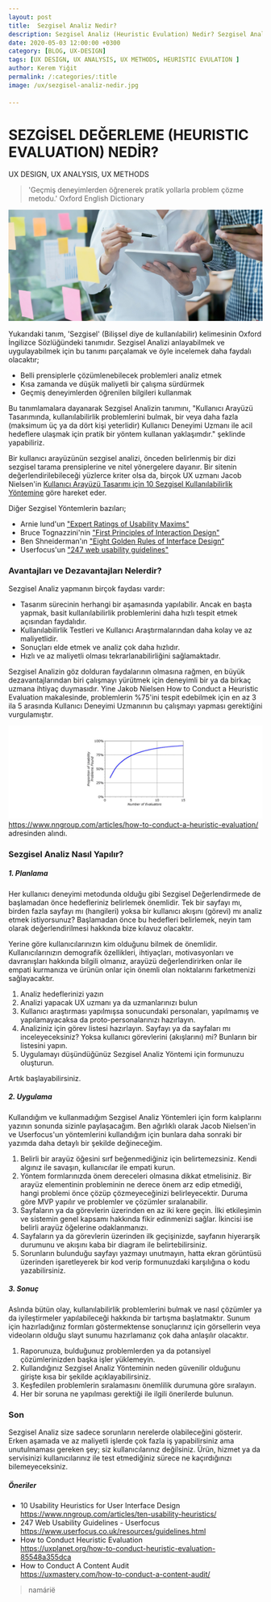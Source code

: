 ```yaml
---
layout: post
title:  Sezgisel Analiz Nedir?
description: Sezgisel Analiz (Heuristic Evulation) Nedir? Sezgisel Analiz Nasıl Yapılır? 
date: 2020-05-03 12:00:00 +0300
category: [BLOG, UX-DESIGN]
tags: [UX DESIGN, UX ANALYSIS, UX METHODS, HEURISTIC EVULATION ]
author: Kerem Yiğit
permalink: /:categories/:title
image: /ux/sezgisel-analiz-nedir.jpg

---
```

# SEZGİSEL DEĞERLEME (HEURISTIC EVALUATION) NEDİR?

<div class="tags">UX DESIGN, UX ANALYSIS, UX METHODS</div>
<div class="space100"></div>

> 'Geçmiş deneyimlerden öğrenerek pratik yollarla problem çözme metodu.' Oxford English Dictionary

![Lean Canvas (Yalın Kanvas şablonu nasıl oluşturulur?)](/img/blog/ux/sezgisel-analiz-nedir/sezgisel-analiz-nedir.jpg "Yalın Kanvas (Lean Canvas) Şablonu")

Yukarıdaki tanım, 'Sezgisel' (Bilişsel diye de kullanılabilir) kelimesinin Oxford İngilizce Sözlüğündeki tanımıdır. Sezgisel Analizi anlayabilmek ve uygulayabilmek için bu tanımı parçalamak ve öyle incelemek daha faydalı olacaktır;

- Belli prensiplerle çözümlenebilecek problemleri analiz etmek
- Kısa zamanda ve düşük maliyetli bir çalışma sürdürmek
- Geçmiş deneyimlerden öğrenilen bilgileri kullanmak

Bu tanımlamalara dayanarak Sezgisel Analizin tanımını, "Kullanıcı Arayüzü Tasarımında, kullanılabilirlik problemlerini bulmak, bir veya daha fazla (maksimum üç ya da dört kişi yeterlidir) Kullanıcı Deneyimi Uzmanı ile acil hedeflere ulaşmak için pratik bir yöntem kullanan yaklaşımdır." şeklinde yapabiliriz.

Bir kullanıcı arayüzünün sezgisel analizi, önceden belirlenmiş bir dizi sezgisel tarama prensiplerine ve nitel yönergelere dayanır. Bir sitenin değerlendirilebileceği yüzlerce kriter olsa da, birçok UX uzmanı Jacob Nielsen'in <a href="https://www.nngroup.com/articles/ten-usability-heuristics/" target="_blank" title="Kullanıcı Arayüzü Tasarımı için 10 Sezgisel Kullanılabilirlik Yöntemine">Kullanıcı Arayüzü Tasarımı için 10 Sezgisel Kullanılabilirlik Yöntemine</a> göre hareket eder.

Diğer Sezgisel Yöntemlerin bazıları;
- Arnie lund'un <a href="https://www.kelake.org/usability/arnold-lunds-expert-ratings-of-usability-maxims/" target="_blank" title="Expert Ratings of Usability Maxims">"Expert Ratings of Usability Maxims"</a>
- Bruce Tognazzini'nin <a href="https://asktog.com/atc/principles-of-interaction-design/" target="_blank" title="First Principles of Interaction Design">"First Principles of Interaction Design"</a>
- Ben Shneiderman'ın <a href="https://www.interaction-design.org/literature/article/shneiderman-s-eight-golden-rules-will-help-you-design-better-interfaces" target="_blank" title="Eight Golden Rules of Interface Design">"Eight Golden Rules of Interface Design“</a>
- Userfocus'un <a href="https://www.userfocus.co.uk/resources/guidelines.html" target="_blank" title="247 web usability guidelines">"247 web usability guidelines"</a>

### Avantajları ve Dezavantajları Nelerdir?

Sezgisel Analiz yapmanın birçok faydası vardır:

- Tasarım sürecinin herhangi bir aşamasında yapılabilir. Ancak en başta yapmak, basit kullanılabilirlik problemlerini daha hızlı tespit etmek açısından faydalıdır.
- Kullanılabilirlik Testleri ve Kullanıcı Araştırmalarından daha kolay ve az maliyetlidir.
- Sonuçları elde etmek ve analiz çok daha hızlıdır.
- Hızlı ve az maliyetli olması tekrarlanabilirliğini sağlamaktadır.

Sezgisel Analizin göz dolduran faydalarının olmasına rağmen, en büyük dezavantajlarından biri çalışmayı yürütmek için deneyimli bir ya da birkaç uzmana ihtiyaç duymasıdır. Yine Jakob Nielsen How to Conduct a Heuristic Evaluation makalesinde, problemlerin %75'ini tespit edebilmek için en az 3 ila 5 arasında Kullanıcı Deneyimi Uzmanının bu çalışmayı yapması gerektiğini vurgulamıştır.

 ![Kullanıcı Arayüzü Tasarımı için 10 Sezgisel Kullanılabilirlik Yöntemi)](/img/blog/ux/sezgisel-analiz-nedir/ux_uzmani.jpg "Kullanıcı Arayüzü Tasarımı için 10 Sezgisel Kullanılabilirlik Yöntemi")
 <span class="img-subtitle">https://www.nngroup.com/articles/how-to-conduct-a-heuristic-evaluation/ adresinden alındı.</span>


### Sezgisel Analiz Nasıl Yapılır?

##### 1. Planlama

Her kullanıcı deneyimi metodunda olduğu gibi Sezgisel Değerlendirmede de başlamadan önce hedefleriniz belirlemek önemlidir. Tek bir sayfayı mı, birden fazla sayfayı mı (hangileri) yoksa bir kullanıcı akışını (görevi) mı analiz etmek istiyorsunuz? Başlamadan önce bu hedefleri belirlemek, neyin tam olarak değerlendirilmesi hakkında bize kılavuz olacaktır.

Yerine göre kullanıcılarınızın kim olduğunu bilmek de önemlidir. Kullanıcılarınızın demografik özellikleri, ihtiyaçları, motivasyonları ve davranışları hakkında bilgili olmanız, arayüzü değerlendirirken onlar ile empati kurmanıza ve ürünün onlar için önemli olan noktalarını farketmenizi sağlayacaktır.

1. Analiz hedeflerinizi yazın
2. Analizi yapacak UX uzmanı ya da uzmanlarınızı bulun
3. Kullanıcı araştırması yapılmışsa sonucundaki personaları, yapılmamış ve yapılamayacaksa da proto-personalarınızı hazırlayın.
4. Analiziniz için görev listesi hazırlayın. Sayfayı ya da sayfaları mı inceleyeceksiniz? Yoksa kullanıcı görevlerini (akışlarını) mi? Bunların bir listesini yapın.
5. Uygulamayı düşündüğünüz Sezgisel Analiz Yöntemi için formunuzu oluşturun. 

Artık başlayabilirsiniz.

##### 2. Uygulama

Kullandığım ve kullanmadığım Sezgisel Analiz Yöntemleri için form kalıplarını yazının sonunda sizinle paylaşacağım. Ben ağırlıklı olarak Jacob Nielsen'in ve Userfocus'un yöntemlerini kullandığım için bunlara daha sonraki bir yazımda daha detaylı bir şekilde değineceğim. 

1. Belirli bir arayüz öğesini sırf beğenmediğiniz için belirtemezsiniz. Kendi algınız ile savaşın, kullanıcılar ile empati kurun.
2. Yöntem formlarınızda önem dereceleri olmasına dikkat etmelisiniz. Bir arayüz elementinin probleminin ne derece önem arz edip etmediği, hangi problemi önce çözüp çözmeyeceğinizi belirleyecektir. Duruma göre MVP yapılır ve problemler ve çözümler sıralanabilir.
3. Sayfaların ya da görevlerin üzerinden en az iki kere geçin. İlki etkileşimin ve sistemin genel kapsamı hakkında fikir edinmenizi sağlar. İkincisi ise belirli arayüz öğelerine odaklanmanızı. 
4. Sayfaların ya da görevlerin üzerinden ilk geçişinizde, sayfanın hiyerarşik durumunu ve akışını kaba bir diagram ile belirtebilirsiniz. 
5. Sorunların bulunduğu sayfayı yazmayı unutmayın, hatta ekran görüntüsü üzerinden işaretleyerek bir kod verip formunuzdaki karşılığına o kodu yazabilirsiniz. 

##### 3. Sonuç

Aslında bütün olay, kullanılabilirlik problemlerini bulmak ve nasıl çözümler ya da iyileştirmeler yapılabileceği hakkında bir tartışma başlatmaktır. Sunum için hazırladığınız formları göstermektense sonuçlarınız için görsellerin veya videoların olduğu slayt sunumu hazırlamanız çok daha anlaşılır olacaktır.

1. Raporunuza, bulduğunuz problemlerden ya da potansiyel çözümlerinizden başka işler yüklemeyin.
2. Kullandığınız Sezgisel Analiz Yönteminin neden güvenilir olduğunu girişte kısa bir şekilde açıklayabilirsiniz.
3. Keşfedilen problemlerin sıralamasını önemlilik durumuna göre sıralayın.
4. Her bir soruna ne yapılması gerektiği ile ilgili önerilerde bulunun.

### Son

Sezgisel Analiz size sadece sorunların nerelerde olabileceğini gösterir. Erken aşamada ve az maliyetli işlerde çok fazla iş yapabilirsiniz ama unutulmaması gereken şey; siz kullanıcılarınız değilsiniz. Ürün, hizmet ya da servisinizi kullanıcılarınız ile test etmediğiniz sürece ne kaçırdığınızı bilemeyeceksiniz.

##### Öneriler

- 10 Usability Heuristics for User Interface Design <br><a href="https://www.nngroup.com/articles/ten-usability-heuristics/" target="_blank" title="10 Usability Heuristics for User Interface Design">https://www.nngroup.com/articles/ten-usability-heuristics/</a>
- 247 Web Usability Guidelines - Userfocus <br><a href="https://www.userfocus.co.uk/resources/guidelines.html" target="_blank" title="247 Web Usability Guidelines - Userfocus">https://www.userfocus.co.uk/resources/guidelines.html</a>
- How to Conduct Heuristic Evaluation<br><a href="https://uxplanet.org/how-to-conduct-heuristic-evaluation-85548a355dca" target="_blank" title="How to Conduct Heuristic Evaluation">https://uxplanet.org/how-to-conduct-heuristic-evaluation-85548a355dca</a>
- How to Conduct A Content Audit<br><a href="https://uxmastery.com/how-to-conduct-a-content-audit/" target="_blank" title="How to Conduct A Content Audit">https://uxmastery.com/how-to-conduct-a-content-audit/</a>



> namárië

<div class="space150"></div>